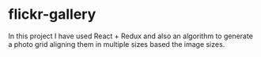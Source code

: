 # flickr-gallery

In this project I have used React + Redux and also an algorithm to generate a photo grid aligning them in multiple sizes based the image sizes.
